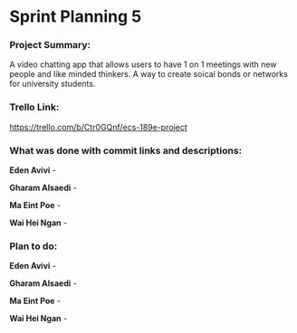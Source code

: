 # Sprint Planning 5

### Project Summary:
A video chatting app that allows users to have 1 on 1 meetings with new people and like minded thinkers. A way to create soical bonds or networks for university students.

### Trello Link:
https://trello.com/b/Ctr0GQnf/ecs-189e-project

### What was done with commit links and descriptions:

**Eden Avivi** -

**Gharam Alsaedi** -

**Ma Eint Poe** -

**Wai Hei Ngan** -

### Plan to do:

**Eden Avivi** - 

**Gharam Alsaedi** -

**Ma Eint Poe** -

**Wai Hei Ngan** -
